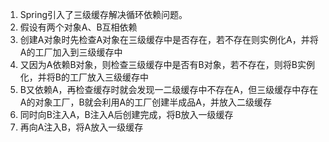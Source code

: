 1. Spring引入了三级缓存解决循环依赖问题。
2. 假设有两个对象A、B互相依赖
3. 创建A对象时先检查A对象在三级缓存中是否存在，若不存在则实例化A，并将A的工厂加入到三级缓存中
4. 又因为A依赖B对象，则检查三级缓存中是否有B对象，若不存在，则将B实例化，并将B的工厂放入三级缓存中
5. B又依赖A，再检查缓存时就会发现一二级缓存中不存在A，但三级缓存中存在A的对象工厂，B就会利用A的工厂创建半成品A，并放入二级缓存
6. 同时向B注入A，B注入A后创建完成，将B放入一级缓存
7. 再向A注入B，将A放入一级缓存